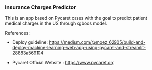 ### Insurance Charges Predictor


This is an app based on Pycaret cases with the goal to predict patient medical charges in the US through xgboos model.

References:
- Deploy guideline: https://medium.com/@moez_62905/build-and-deploy-machine-learning-web-app-using-pycaret-and-streamlit-28883a569104

- Pycaret Official Website : https://www.pycaret.org
